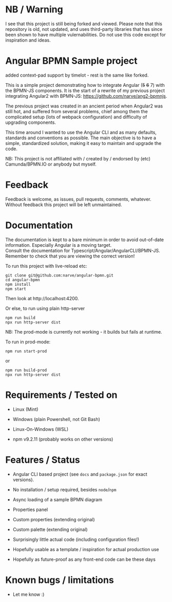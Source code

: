 # NB / Warning

I see that this project is still being forked and viewed. Please note that this repository is old, not updated, 
and uses third-party libraries that has since been shown to have multiple vulernabilities. Do not use this code 
except for inspiration and ideas. 

# Angular BPMN Sample project

added context-pad support by timelot - rest is the same like forked.

This is a simple project demonstrating how to integrate Angular (~~5~~ ~~6~~ 7) with the 
BPMN-JS components. It is the start of a rewrite of my previous project integrating 
Angular2 with BPMN-JS: https://github.com/narve/ang2-bpmnjs.  

The previous project was created in an ancient period when Angular2 was still hot, 
and suffered from several problems, 
chief among them the complicated setup (lots of webpack configuration) and difficulty 
of upgrading components.  

This time around I wanted to use the Angular CLI and as many defaults, standards and conventions as possible. 
The main objective is to have a simple, standardized solution, making it easy to maintain and 
upgrade the code. 

NB: This project is not affiliated with / created by / endorsed by (etc) Camunda/BPMN.IO or anybody but myself. 


# Feedback

Feedback is welcome, as issues, pull requests, comments, whatever. Without feedback this project 
will be left unmaintained. 


# Documentation

The documentation is kept to a bare minimum in order to avoid out-of-date information. 
Especially Angular is a moving target.  
Consult the documentation for Typescript/Angular/AngularCLI/BPMN-JS. Remember to check that 
you are viewing the correct version!
 
To run this project with live-reload etc: 
 
    git clone git@github.com:narve/angular-bpmn.git
    cd angular-bpmn
    npm install
    npm start 
    
Then look at http://localhost:4200. 

Or else, to run using plain http-server

    npm run build
    npx run http-server dist


NB: The prod-mode is currently not working - it builds but fails at runtime. 

To run in prod-mode:

    npm run start-prod
    
or

    npm run build-prod
    npx run http-server dist

# Requirements / Tested on
 
- Linux (Mint)
- Windows (plain Powershell, not Git Bash) 
- Linux-On-Windows (WSL)

- npm v9.2.11 (probably works on other versions) 

# Features / Status

- Angular CLI based project (see `docs` and `package.json` for exact versions).
- No installation / setup required, besides `node`/`npm`

- Async loading of a sample BPMN diagram
- Properties panel
- Custom properties (extending original)
- Custom palette (extending original)

- Surprisingly little actual code (including configuration files!)
- Hopefully usable as a template / inspiration for actual production use
- Hopefully as future-proof as any front-end code can be these days


# Known bugs / limitations

- Let me know :)  

